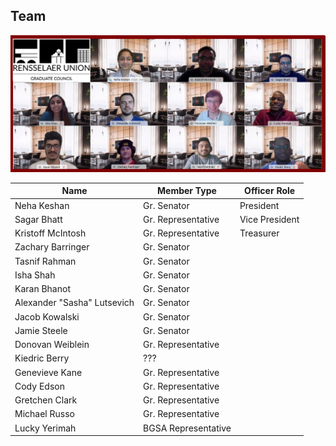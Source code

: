 ## Team
![Graduate Council 2023-21 Team Photo](../../../_assets/Graduate%20Council%20-%20A/Graduate%20Council%202023-21%20Team%20Photo.png)

| Name                        | Member Type         | Officer Role   |
| --------------------------- | ------------------- | -------------- |
| Neha Keshan                 | Gr. Senator         | President      |
| Sagar Bhatt                 | Gr. Representative  | Vice President |
| Kristoff McIntosh           | Gr. Representative  | Treasurer      |
| Zachary Barringer           | Gr. Senator         |                |
| Tasnif Rahman               | Gr. Senator         |                |
| Isha Shah                   | Gr. Senator         |                |
| Karan Bhanot                | Gr. Senator         |                |
| Alexander "Sasha" Lutsevich | Gr. Senator         |                |
| Jacob Kowalski              | Gr. Senator         |                |
| Jamie Steele                | Gr. Senator         |                |
| Donovan Weiblein            | Gr. Representative  |                |
| Kiedric Berry               | ???                 |                |
| Genevieve Kane              | Gr. Representative  |                |
| Cody Edson                  | Gr. Representative  |                |
| Gretchen Clark              | Gr. Representative  |                |
| Michael Russo               | Gr. Representative  |                |
| Lucky Yerimah               | BGSA Representative |                |

